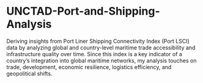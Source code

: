 # UNCTAD-Port-and-Shipping-Analysis

Deriving insights from Port Liner Shipping Connectivity Index (Port LSCI) data by analyzing global and country-level maritime trade accessibility and infrastructure quality over time. Since this index is a key indicator of a country’s integration into global maritime networks, my analysis touches on trade, development, economic resilience, logistics efficiency, and geopolitical shifts.
